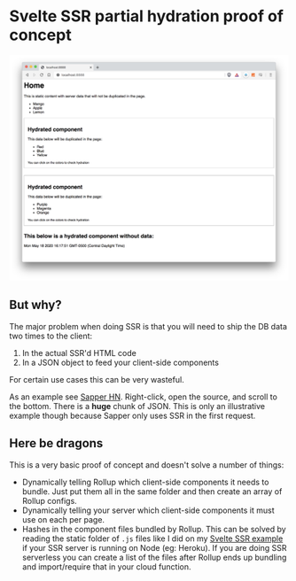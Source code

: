 # Svelte SSR partial hydration proof of concept

![Screenshot](screenshot-3.png)

## But why?
The major problem when doing SSR is that you will need to ship the DB data two times to the client:

1. In the actual SSR'd HTML code
2. In a JSON object to feed your client-side components

For certain use cases this can be very wasteful.

As an example see [Sapper HN](https://hn.svelte.dev/item/23223335). Right-click, open the source, and scroll to the bottom. There is a **huge** chunk of JSON. This is only an illustrative example though because Sapper only uses SSR in the first request.

## Here be dragons

This is a very basic proof of concept and doesn't solve a number of things:
* Dynamically telling Rollup which client-side components it needs to bundle. Just put them all in the same folder and then create an array of Rollup configs.
* Dynamically telling your server which client-side components it must use on each per page.
* Hashes in the component files bundled by Rollup. This can be solved by reading the static folder of `.js` files like I did on my [Svelte SSR example](https://github.com/PierBover/svelte-ssr-example) if your SSR server is running on Node (eg: Heroku). If you are doing SSR serverless you can create a list of the files after Rollup ends up bundling and import/require that in your cloud function.